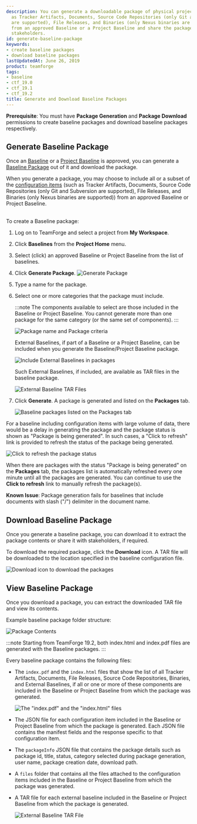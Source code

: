 ```yaml
---
description: You can generate a downloadable package of physical project artifacts such
  as Tracker Artifacts, Documents, Source Code Repositories (only Git and Subversion
  are supported), File Releases, and Binaries (only Nexus binaries are supported)
  from an approved Baseline or a Project Baseline and share the package with your
  stakeholders.
id: generate-baseline-package
keywords:
- create baseline packages
- download baseline packages
lastUpdatedAt: June 26, 2019
product: teamforge
tags:
- baseline
- ctf_19.0
- ctf_19.1
- ctf_19.2
title: Generate and Download Baseline Packages
---
```



**Prerequisite**: You must have **Package Generation** and **Package Download** permissions to create baseline packages and download baseline packages respectively.

## Generate Baseline Package

Once an <a href="#" data-toggle="tooltip" data-original-title="VAR::glossary.baseline">Baseline</a> or a <a href="#" data-toggle="tooltip" data-original-title="VAR::glossary.project_baseline}}">Project Baseline</a> is approved, you can generate a <a href="#" data-toggle="tooltip" data-original-title="VAR::glossary.baseline_package">Baseline Package</a> out of it and download the package.

When you generate a package, you may choose to include all or a subset of the <a href="#" data-toggle="tooltip" data-original-title="VAR::glossary.configuration_item">configuration items</a> (such as Tracker Artifacts, Documents, Source Code Repositories (only Git and Subversion are supported), File Releases, and Binaries (only Nexus binaries are supported)) from an approved Baseline or Project Baseline.<br/><br/>

To create a Baseline package:

1. Log on to TeamForge and select a project from **My Workspace**.
2. Click **Baselines** from the **Project Home** menu.
3. Select (click) an approved Baseline or Project Baseline from the list of baselines. 
4. Click **Generate Package**.
   ![Generate Package](/docs/assets/images/baseline-generate-package.png)
5. Type a name for the package.
6. Select one or more categories that the package must include.

   :::note
   The components available to select are those included in the Baseline or Project Baseline. You cannot generate more than one package for the same category (or the same set of components).
   :::

   ![Package name and Package criteria](/docs/assets/images/baseline-package.png)

   External Baselines, if part of a Baseline or a Project Baseline, can be included when you generate the Baseline/Project Baseline package.

   ![Include External Baselines in packages](/docs/assets/images/external-baseline-in-package.png)

   Such External Baselines, if included, are available as TAR files in the baseline package.

   ![External Baseline TAR Files](/docs/assets/images/external-baseline-tar.png)

1. Click **Generate**. A package is generated and listed on the **Packages** tab. 
   
   ![Baseline packages listed on the Packages tab](/docs/assets/images/package-list.png)

For a baseline including configuration items with large volume of data, there would be a delay in generating the package and the package status is shown as "Package is being generated". In such cases, a "Click to refresh" link is provided to refresh the status of the package being generated. 

![Click to refresh the package status](/docs/assets/images/refresh-package-status.png)

When there are packages with the status "Package is being generated" on the **Packages** tab, the packages list is automatically refreshed every one minute until all the packages are generated. You can continue to use the **Click to refresh** link to manually refresh the package(s).

**Known Issue**: Package generation fails for baselines that include documents with slash (\"/\") delimiter in the document name.

## Download Baseline Package

Once you generate a baseline package, you can download it to extract the package contents or share it with stakeholders, if required.

To download the required package, click the **Download** icon. A TAR file will be downloaded to the location specified in the baseline configuration file.

![Download icon to download the packages](/docs/assets/images/package-download.png)

## View Baseline Package

Once you download a package, you can extract the downloaded TAR file and view its contents. 

Example baseline package folder structure:

![Package Contents](/docs/assets/images/package-structure.png)

:::note
Starting from TeamForge 19.2, both index.html and index.pdf files are generated with the Baseline packages.
:::
  
Every baseline package contains the following files:

* The `index.pdf` and the `index.html` files that show the list of all Tracker Artifacts, Documents, File Releases, Source Code Repositories, Binaries, and External Baselines, if all or one or more of these components are included in the Baseline or Project Baseline from which the package was generated. 

  ![The \"index.pdf\" and the \"index.html\" files](/docs/assets/images/index_pdf_html_files.png)

* The JSON file for each configuration item included in the Baseline or Project Baseline from which the package is generated. Each JSON file contains the manifest fields and the response specific to that configuration item.

* The `packageInfo` JSON file that contains the package details such as package id, title, status, category selected during package generation, user name, package creation date, download path.

* A `files` folder that contains all the files attached to the configuration items included in the Baseline or Project Baseline from which the package was generated.

* A TAR file for each external baseline included in the Baseline or Project Baseline from which the package is generated.

  ![External Baseline TAR File](/docs/assets/images/external-baseline-tar.png)
